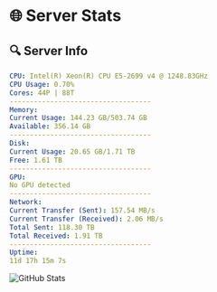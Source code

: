 # 🌐 Server Stats
## 🔍 Server Info
```yaml
CPU: Intel(R) Xeon(R) CPU E5-2699 v4 @ 1248.83GHz
CPU Usage: 0.70%
Cores: 44P | 88T
-----------------------------------
Memory:
Current Usage: 144.23 GB/503.74 GB
Available: 356.14 GB
-----------------------------------
Disk:
Current Usage: 20.65 GB/1.71 TB
Free: 1.61 TB
-----------------------------------
GPU:
No GPU detected
-----------------------------------
Network:
Current Transfer (Sent): 157.54 MB/s
Current Transfer (Received): 2.06 MB/s
Total Sent: 118.30 TB
Total Received: 1.91 TB
-----------------------------------
Uptime:
11d 17h 15m 7s
```
![GitHub Stats](https://img.shields.io/badge/Updated-2025-02-19_15:58:25-blue)